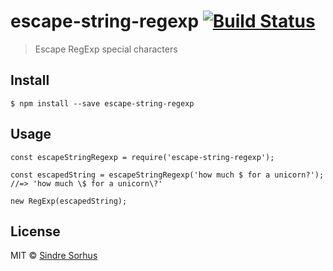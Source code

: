 <h1 id="escape-string-regexp-%21build-status">escape-string-regexp <a href="https://travis-ci.org/sindresorhus/escape-string-regexp"><img src="https://travis-ci.org/sindresorhus/escape-string-regexp.svg?branch=master" alt="Build Status" /></a></h1>

<blockquote>
  <p>Escape RegExp special characters</p>
</blockquote>

<h2 id="install">Install</h2>

<pre><code>$ npm install --save escape-string-regexp
</code></pre>

<h2 id="usage">Usage</h2>

<pre><code class="js">const escapeStringRegexp = require('escape-string-regexp');

const escapedString = escapeStringRegexp('how much $ for a unicorn?');
//=&gt; 'how much \$ for a unicorn\?'

new RegExp(escapedString);
</code></pre>

<h2 id="license">License</h2>

<p>MIT © <a href="http://sindresorhus.com">Sindre Sorhus</a></p>
